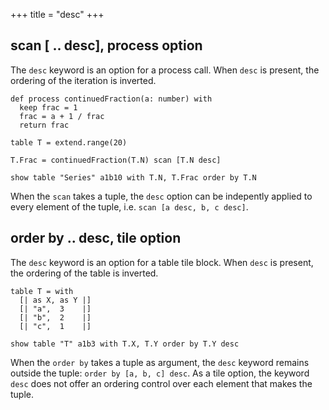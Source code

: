 +++
title = "desc"
+++

## scan [ .. desc], process option

The `desc` keyword is an option for a process call. When `desc` is present, the ordering of the iteration is inverted.

```envision
def process continuedFraction(a: number) with
  keep frac = 1
  frac = a + 1 / frac
  return frac

table T = extend.range(20)

T.Frac = continuedFraction(T.N) scan [T.N desc]

show table "Series" a1b10 with T.N, T.Frac order by T.N
```

When the `scan` takes a tuple, the `desc` option can be indepently applied to every element of the tuple, i.e. `scan [a desc, b, c desc]`.

## order by .. desc, tile option

The `desc` keyword is an option for a table tile block. When `desc` is present, the ordering of the table is inverted.

```envision
table T = with
  [| as X, as Y |]
  [| "a",  3    |]
  [| "b",  2    |]
  [| "c",  1    |]

show table "T" a1b3 with T.X, T.Y order by T.Y desc
```

When the `order by` takes a tuple as argument, the `desc` keyword remains outside the tuple: `order by [a, b, c] desc`. As a tile option, the keyword `desc` does not offer an ordering control over each element that makes the tuple.
